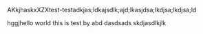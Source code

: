 AKkjhaskxXZXtest-testadkjas;ldkajsdlk;ajd;lkasjdsa;lkdjsa;lkdjsa;ld



hggjhello world 
this is test by abd
dasdsads
skdjasdlkjlk
